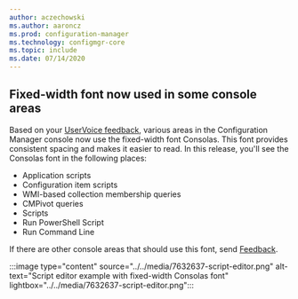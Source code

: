 ```yaml
---
author: aczechowski
ms.author: aaroncz
ms.prod: configuration-manager
ms.technology: configmgr-core
ms.topic: include
ms.date: 07/14/2020
---
```


## <a name="bkmk_font"></a> Fixed-width font now used in some console areas

<!--7632637-->

Based on your [UserVoice feedback](https://configurationmanager.uservoice.com/forums/300492/suggestions/40824247), various areas in the Configuration Manager console now use the fixed-width font Consolas. This font provides consistent spacing and makes it easier to read. In this release, you'll see the Consolas font in the following places:

- Application scripts
- Configuration item scripts
- WMI-based collection membership queries
- CMPivot queries
- Scripts
- Run PowerShell Script
- Run Command Line

If there are other console areas that should use this font, send [Feedback](../../technical-preview-2003.md#bkmk_feedback).

:::image type="content" source="../../media/7632637-script-editor.png" alt-text="Script editor example with fixed-width Consolas font" lightbox="../../media/7632637-script-editor.png":::
